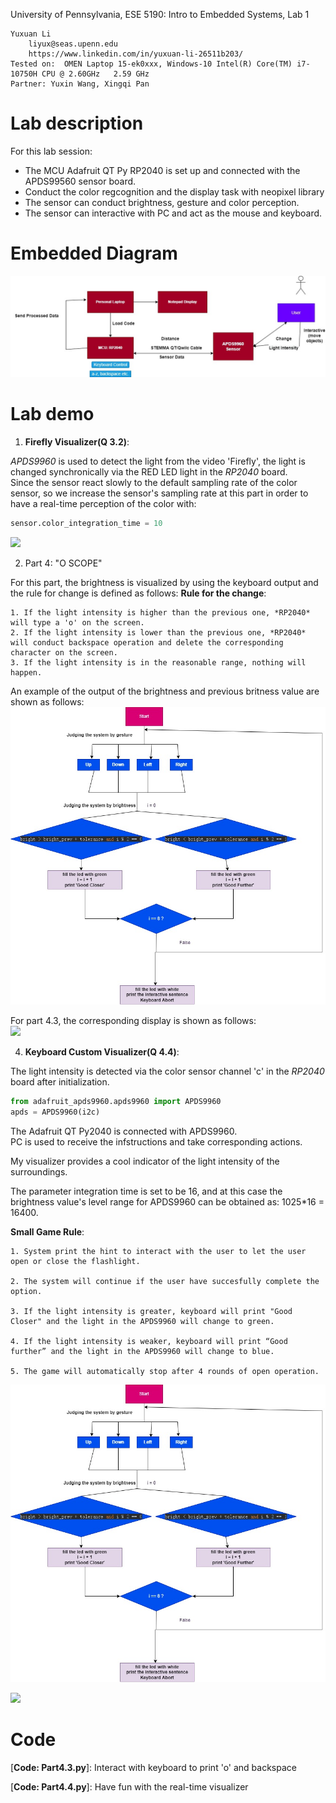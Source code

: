 University of Pennsylvania, ESE 5190: Intro to Embedded Systems, Lab 1

    Yuxuan Li
        liyux@seas.upenn.edu
        https://www.linkedin.com/in/yuxuan-li-26511b203/
    Tested on:  OMEN Laptop 15-ek0xxx, Windows-10 Intel(R) Core(TM) i7-10750H CPU @ 2.60GHz   2.59 GHz
    Partner: Yuxin Wang, Xingqi Pan
# Lab description
For this lab session:  
- The MCU Adafruit QT Py RP2040 is set up and connected with the APDS99560 sensor board.
- Conduct the color regcognition and the display task with neopixel library
- The sensor can conduct brightness, gesture and color perception.
- The sensor can interactive with PC and act as the mouse and keyboard.
# Embedded Diagram
![](https://github.com/Yuxuan-Li295/ese5190-2022-lab1-firefly/blob/main/Media/Lab1_System_Overview.jpg)
# Lab demo
1. **Firefly Visualizer(Q 3.2)**:  

*APDS9960* is used to detect the light from the video 'Firefly', the light is changed synchronically via the RED LED light in the *RP2040* board.  
Since the sensor react slowly to the default sampling rate of the color sensor, so we increase the sensor's sampling rate at this part in order to have a real-time perception of the color with:   
```python
sensor.color_integration_time = 10
```
![](https://media.giphy.com/media/UAECYJoWlVC3JI4xSX/giphy.gif)  

2. Part 4: "O SCOPE"  

For this part, the brightness is visualized by using the keyboard output and the rule for change is defined as follows:
**Rule for the change**:  

    1. If the light intensity is higher than the previous one, *RP2040* will type a 'o' on the screen.
    2. If the light intensity is lower than the previous one, *RP2040* will conduct backspace operation and delete the corresponding character on the screen.
    3. If the light intensity is in the reasonable range, nothing will happen.  

An example of the output of the brightness and previous britness value are shown as follows:
![](https://github.com/Yuxuan-Li295/ese5190-2022-lab1-firefly/blob/main/Media/Diagram%20for%204.4.jpg)

For part 4.3, the corresponding display is shown as follows:  
![](https://github.com/Yuxuan-Li295/ese5190-2022-lab1-firefly/blob/main/Media/4_3.gif)  

4. **Keyboard Custom Visualizer(Q 4.4)**:  

The light intensity is detected via the color sensor channel 'c' in the *RP2040* board after initialization.  
```python
from adafruit_apds9960.apds9960 import APDS9960
apds = APDS9960(i2c)
```
The Adafruit QT Py2040 is connected with APDS9960.  
PC is used to receive the infstructions and take corresponding actions.  

My visualizer provides a cool indicator of the light intensity of the surroundings.

The parameter integration time is set to be 16, and at this case the brightness value's level range for APDS9960 can be obtained as:
1025*16 = 16400.

**Small Game Rule**:  

    1. System print the hint to interact with the user to let the user open or close the flashlight.  
    
    2. The system will continue if the user have succesfully complete the option.  
    
    3. If the light intensity is greater, keyboard will print "Good Closer" and the light in the APDS9960 will change to green.  
    
    4. If the light intensity is weaker, keyboard will print “Good further” and the light in the APDS9960 will change to blue.  
    
    5. The game will automatically stop after 4 rounds of open operation.

![](https://github.com/Yuxuan-Li295/ese5190-2022-lab1-firefly/blob/main/Media/Diagram%20for%204.4.jpg)
    
![](https://github.com/Yuxuan-Li295/ese5190-2022-lab1-firefly/blob/main/Media/4_4.gif)  

# Code
[**Code: Part3.py**]: Firefly  

[**Code: Part4.3.py**]: Interact with keyboard to print 'o' and backspace  

[**Code: Part4.4.py**]: Have fun with the real-time visualizer
